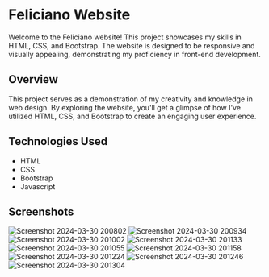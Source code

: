 # Feliciano Website

Welcome to the Feliciano website! This project showcases my skills in HTML, CSS, and Bootstrap. The website is designed to be responsive and visually appealing, demonstrating my proficiency in front-end development.

## Overview

This project serves as a demonstration of my creativity and knowledge in web design. By exploring the website, you'll get a glimpse of how I've utilized HTML, CSS, and Bootstrap to create an engaging user experience.

## Technologies Used

- HTML
- CSS
- Bootstrap
- Javascript
  
## Screenshots
![Screenshot 2024-03-30 200802](https://github.com/namratapatil2411/Feliciano/assets/142895142/ffa7d647-8a12-4d4b-bb18-be528021375b)
![Screenshot 2024-03-30 200934](https://github.com/namratapatil2411/Feliciano/assets/142895142/c806be8b-1d48-4580-a714-ad84871c1c58)
![Screenshot 2024-03-30 201002](https://github.com/namratapatil2411/Feliciano/assets/142895142/e766b2d2-7005-4211-b160-f498e3acc685)
![Screenshot 2024-03-30 201133](https://github.com/namratapatil2411/Feliciano/assets/142895142/bc9d006a-5424-4ef0-9ffa-aec3760078f1)
![Screenshot 2024-03-30 201055](https://github.com/namratapatil2411/Feliciano/assets/142895142/4182c8c9-94c0-4b98-b14c-e4791f25db9a)
![Screenshot 2024-03-30 201158](https://github.com/namratapatil2411/Feliciano/assets/142895142/9afba3c1-ee58-4b1e-86a0-af1e4b018fb1)
![Screenshot 2024-03-30 201224](https://github.com/namratapatil2411/Feliciano/assets/142895142/0c5da0de-7709-40ab-a305-8594accecbbc)
![Screenshot 2024-03-30 201246](https://github.com/namratapatil2411/Feliciano/assets/142895142/4bf22400-cc2b-4cf8-be8a-e9ddd3084e27)
![Screenshot 2024-03-30 201304](https://github.com/namratapatil2411/Feliciano/assets/142895142/2a660501-060f-4fb7-83eb-f858cf341688)








